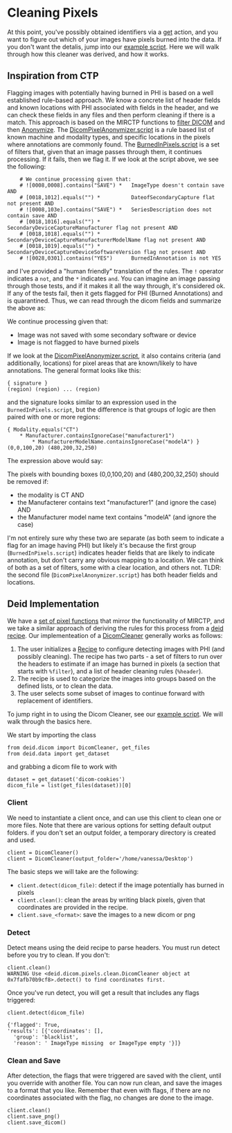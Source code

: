 # Cleaning Pixels

At this point, you've possibly obtained identifiers via a [get](get.md) action, and you want to figure out which of your images have pixels burned into the data. If you don't want the detalis, jump into our [example script](https://github.com/pydicom/deid/blob/master/examples/dicom/pixels/run-cleaner-client.py). Here we will walk through how this cleaner was derived, and how it works.

## Inspiration from CTP
Flagging images with potentially having burned in PHI is based on a well established rule-based approach. We know a concrete list of header fields and known locations with PHI associated with fields in the header, and we can check these fields in any files and then perform cleaning if there is a match. This approach is based on the MIRCTP functions to [filter DICOM](http://mircwiki.rsna.org/index.php?title=The_CTP_DICOM_Filter) and then [Anonymize](http://mircwiki.rsna.org/index.php?title=The_CTP_DICOM_Pixel_Anonymizer). The  [DicomPixelAnonymizer.script](https://github.com/johnperry/CTP/blob/master/source/files/scripts/DicomPixelAnonymizer.script) is a rule based list of known machine and modality types, and specific locations in the pixels where annotations are commonly found. The [BurnedInPixels.script](https://github.com/johnperry/CTP/blob/master/source/files/scripts/BurnedInPixelsFilter.script) is a set of filters that, given that an image passes through them, it continues processing. If it fails, then we flag it. If we look at the script above, we see the following:

```
    # We continue processing given that:
    # ![0008,0008].contains("SAVE") *   ImageType doesn't contain save AND
    # [0018,1012].equals("") *          DateofSecondaryCapture flat not present AND
    # ![0008,103e].contains("SAVE") *   SeriesDescription does not contain save AND
    # [0018,1016].equals("") *          SecondaryDeviceCaptureManufacturer flag not present AND
    # [0018,1018].equals("") *          SecondaryDeviceCaptureManufacturerModelName flag not present AND
    # [0018,1019].equals("") *          SecondaryDeviceCaptureDeviceSoftwareVersion flag not present AND
    # ![0028,0301].contains("YES")      BurnedInAnnotation is not YES
```

and I've provided a "human friendly" translation of the rules. The `!` operator indicates a `not`, and the `*` indicates `and`. You can imagine an image passing through those tests, and if it makes it all the way through, it's considered ok. If any of the tests fail, then it gets flagged for PHI (Burned Annotations) and is quarantined. Thus, we can read through the dicom fields and summarize the above as:

We continue processing given that:
 - Image was not saved with some secondary software or device
 - Image is not flagged to have burned pixels

If we look at the [DicomPixelAnonymizer.script](https://github.com/johnperry/CTP/blob/master/source/files/scripts/DicomPixelAnonymizer.script), it also contains criteria (and additionally, locations) for pixel areas that are known/likely to have annotations. The general format looks like this:

```
{ signature }
(region) (region) ... (region)
```
and the signature looks similar to an expression used in the `BurnedInPixels.script`, but the difference is that groups of logic are then paired with one or more regions:

```
{ Modality.equals("CT") 
    * Manufacturer.containsIgnoreCase("manufacturer1") 
        * ManufacturerModelName.containsIgnoreCase("modelA") }
(0,0,100,20) (480,200,32,250)
```

The expression above would say: 

The pixels with bounding boxes (0,0,100,20) and (480,200,32,250) should be removed if:
   - the modality is CT AND
   - the Manufacterer contains text "manufacturer1" (and ignore the case) AND
   - the Manufacturer model name text contains "modelA" (and ignore the case)


I'm not entirely sure why these two are separate (as both seem to indicate a flag for an image having PHI) but likely it's because the first group (`BurnedInPixels.script`) indicates header fields that are likely to indicate annotation, but don't carry any obvious mapping to a location. We can think of both as a set of filters, some with a clear location, and others not. TLDR: the second file (`DicomPixelAnonymizer.script`) has both header fields and locations.

## Deid Implementation
We have a [set of pixel functions](../deid/dicom/pixels) that mirror the functionality of MIRCTP, and we take a similar approach of deriving the rules for this process from a [deid recipe](recipe.md). Our implementeation of a [DicomCleaner](https://github.com/pydicom/deid/blob/master/deid/dicom/pixels/clean.py#L35) generally works as follows:

1. The user initializes a [Recipe](recipe.md) to configure detecting images with PHI (and possibly cleaning). The recipe has two parts - a set of filters to run over the headers to estimate if an image has burned in pixels (a section that starts with `%filter`), and a list of header cleaning rules (`%header`).
2. The recipe is used to categorize the images into groups based on the defined lists, or to clean the data.
3. The user selects some subset of images to continue forward with replacement of identifiers.

To jump right in to using the Dicom Cleaner, see our [example script](https://github.com/pydicom/deid/blob/master/examples/dicom/pixels/run-cleaner-client.py). We will walk through the basics here.

We start by importing the class

```
from deid.dicom import DicomCleaner, get_files 
from deid.data import get_dataset
```

and grabbing a dicom file to work with

```
dataset = get_dataset('dicom-cookies')
dicom_file = list(get_files(dataset))[0]
```

### Client

We need to instantiate a client once, and can use this client to clean one or more files.
Note that there are various options for setting default output folders. if you don't set
an output folder, a temporary directory is created and used.

```
client = DicomCleaner()
client = DicomCleaner(output_folder='/home/vanessa/Desktop')
```

The basic steps we will take are the following:

 - `client.detect(dicom_file)`: detect if the image potentially has burned in pixels
 - `client.clean()`: clean the areas by writing black pixels, given that coordinates are provided in the recipe.
 - `client.save_<format>`: save the images to a new dicom or png

### Detect

Detect means using the deid recipe to parse headers. You must run detect before you try to clean. If you don't:

```
client.clean()
WARNING Use <deid.dicom.pixels.clean.DicomCleaner object at 0x7fafb70b9cf8>.detect() to find coordinates first.
```

Once you've run detect, you will get a result that includes any flags triggered:

```
client.detect(dicom_file)

{'flagged': True,
'results': [{'coordinates': [],
  'group': 'blacklist',
  'reason': ' ImageType missing  or ImageType empty '}]}
```

### Clean and Save
After detection, the flags that were triggered are saved with the client, until you override with another file.
You can now run clean, and save the images to a format that you like. Remember that even with flags, if there are no coordinates associated with the flag, no changes are done to the image.

```
client.clean()
client.save_png()
client.save_dicom()
```
